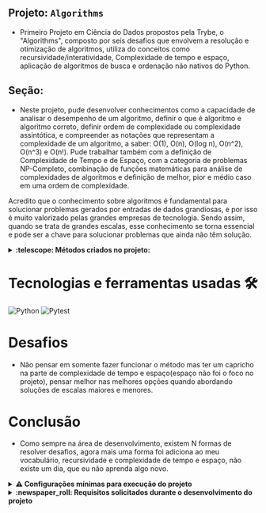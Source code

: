 ## Projeto: `Algorithms`

- Primeiro Projeto em Ciência do Dados propostos pela Trybe,  o "Algorithms", composto por seis desafios que envolvem a resolução e otimização de algoritmos, utiliza do conceitos como recursividade/interatividade, Complexidade de tempo e espaço, aplicação de algoritmos de busca e ordenação não nativos do Python.


## Seção: 

- Neste projeto, pude desenvolver conhecimentos como a capacidade de analisar o desempenho de um algoritmo, definir o que é algoritmo e algoritmo correto, definir ordem de complexidade ou complexidade assintótica, e compreender as notações que representam a complexidade de um algoritmo, a saber: O(1), O(n), O(log n), O(n^2), O(n^3) e O(n!). Pude trabalhar também com a definição de Complexidade de Tempo e de Espaço, com a categoria de problemas NP-Completo, combinação de funções matemáticas para análise de complexidades de algoritmos e definição de melhor, pior e médio caso em uma ordem de complexidade.

Acredito que o conhecimento sobre algoritmos é fundamental para solucionar problemas gerados por entradas de dados grandiosas, e por isso é muito valorizado pelas grandes empresas de tecnologia. Sendo assim, quando se trata de grandes escalas, esse conhecimento se torna essencial e pode ser a chave para solucionar problemas que ainda não têm solução.

<details>
  <summary>
    <strong>
      :telescope: Métodos criados no projeto:
    </strong>
  </summary>

  
# Challenge Study Schedule

Método para identificar em uma lista de tuplas onde é definido cada aluno seu inicio e fim de estudos, em qual mais alunos estudam no mesmo horario, onde é defino um algo.

<details>
  <summary>
  Exemplo(Retirado do README da trybe):
  </summary>

```
# Nos arrays temos 6 estudantes

# estudante             1       2       3       4       5       6
permanence_period = [(2, 2), (1, 2), (2, 3), (1, 5), (4, 5), (4, 5)]

target_time = 5  # saída: 3, pois a quarta, a quinta e a sexta pessoa estudante ainda estavam estudando nesse horário.
target_time = 4  # saída: 3, pois a quinta e a sexta pessoa estudante começaram a estudar nesse horário e a quarta ainda estava estudando.
target_time = 3  # saída: 2, pois a terceira e a quarta pessoa estudante ainda estavam estudando nesse horário.
target_time = 2  # saída: 4, pois a primeira, a segunda, a terceira e a quarta pessoa estudante estavam estudando nesse horário.
target_time = 1  # saída: 2, pois a segunda e a quarta pessoa estudante estavam estudando nesse horário.

Para esse exemplo, depois de rodar a função para todos esses `target_times`, julgamos que o melhor horário é o `2`, pois esse retornou `4`, já que 4 estudantes estavam presentes nesse horário!
```

</details>

# Test encrypt

Criação de um teste, usando pytest, onde o método recebe uma `message` e um inteiro `key`, onde:

- Se `key` e `message` não possuírem os tipos corretos, uma exceção deve ser lançada
- Se`key`não for um índice positivo válido de `message`, retorna a string `message` invertida
- Se`key`for ímpar:
divide `message` no índice`key` inverte os caracteres de cada parte, e retorna a união das partes novamente com "_" entre elas
- Se`key`for par:
divide `message` no índice`key` inverte a posição das partes, inverte os caracteres de cada parte, e retorna a união das partes novamente com "_" entre elas

<details>
  <summary>
  Exemplo(Retirado do README da trybe):
  </summary>

```
message = "AABBCC"
key = 3
# saída: "BAA_CCB"

message = "ABBCCA"
key = 4
# saída: "AC_CBBA"

message = "AABBCC"
key = -1
# saída: "CCBBAA"
```

O teste deve garantir que o método funciona como explicado.

</details>

# Challenge Palindrome Recursivo

Criação de um método, que identifica se uma palavra é um palindrome, retornando True quando sim, e False, quando negativo. 
Usando Recursividade.

> Um palíndromo é uma palavra, frase ou número que mantém seu sentido mesmo sendo lido de trás para frente. Por exemplo, `"ABCBA"`. 

# Challenge Anagrams

Fornecendo duas palavras é analisado se uma palavra é anagrama da outra, retornando ambas com uma reordenação de palavras de forma alfabética, e com True ou False, se elas são anagramas.

> "Um anagrama é uma espécie de jogo de palavras criado com a reorganização das letras de uma palavra ou expressão para produzir outras palavras ou expressões, utilizando todas as letras originais exatamente uma vez."

# Challenge Find the duplicate

Dada uma lista de números inteiros positivos sem ordem, identifica o primeiro número que está duplicado na lista, retornando o mesmo, e caso não exista um número repetido ou tenha um número negativo ou string, retorna `False`
# Challenge Palindrome Iterative

Versão iterativa, para identificar se uma palavra é palindrome.


</details>

#

# Tecnologias e ferramentas usadas 🛠

![Python](https://img.shields.io/badge/-Python-%23F7DF1C?style=flat-square&logo=python)
![Pytest](https://img.shields.io/badge/-Pytest-fff?style=flat-square&logo=pytest)


# Desafios

- Não pensar em somente fazer funcionar o método mas ter um capricho na parte de complexidade de tempo e espaço(espaço não foi o foco no projeto), pensar melhor nas melhores opções quando abordando soluções de escalas maiores e menores.

# Conclusão

- Como sempre na área de desenvolvimento, existem N formas de resolver desafios, agora mais uma forma foi adiciona ao meu vocabulário, recursividade e complexidade de tempo e espaço, não existe um dia, que eu não aprenda algo novo.

<details>
  <summary>
    <strong>
      ⚠️ Configurações mínimas para execução do projeto
    </strong>
  </summary>

   - Sistema Operacional Distribuição Unix
 - Python versão >= 3.8.10 

</details>

</details>

<details>
  <summary>
    <strong>
      :newspaper_roll: Requisitos solicitados durante o desenvolvimento do projeto
    </strong>
  </summary>

 
### Resultado por requisito
*Nome* | *Avaliação*
--- | :---:
1.1 - Retorne, para uma entrada específica, a quantidade de estudantes presentes | :heavy_check_mark:
1.2 - Retorne `None` se em `permanence_period` houver alguma entrada inválida | :heavy_check_mark:
1.3 - Retorne `None` se  `target_time` recebe um valor vazio | :heavy_check_mark:
1.4 - A função deverá, por meio de análise empírica, se comportar (no avaliador remoto em sua Pull Request) como no máximo O(n), ou seja, com complexidade assintótica linear | :heavy_check_mark:
2 - Implementar adequadamente o teste para a função `encrypt_message` | :heavy_check_mark:
3.1 - Retorne `True` se a palavra passada por parâmetro for um palíndromo | :heavy_check_mark:
3.2 - Retorne `False` se a palavra passada por parâmetro não for um palíndromo | :heavy_check_mark:
3.3 - Retorne `False` se nenhuma palavra for passada por parâmetro | :heavy_check_mark:
4.1 - Retorne `True` se as palavras passadas forem anagramas | :heavy_check_mark:
4.2 - Retorne `False` se as palavras passadas por parâmetro não forem anagramas | :heavy_check_mark:
3.3 - Retorne `false` se alguma das palavras passadas por parâmetro for uma string vazia | :heavy_check_mark:
4.4 - A função deverá, por meio de análise empírica, se comportar (no avaliador remoto em sua Pull Request) como no máximo O(n log n), ou seja, com complexidade assintótica linearítmica | :heavy_check_mark:
4.5 - Retorne `True` se as palavras passadas forem anagramas sem diferenciar maiúsculas e minúsculas | :heavy_check_mark:
5.1 - Retorne o número repetido se a função receber, como parâmetro, uma lista com números repetidos | :heavy_check_mark:
5.2 - Retorne `False` se a função não receber nenhum parâmetro | :heavy_check_mark:
5.3 - Retorne `False` se a função receber, como parâmetro, uma string | :heavy_check_mark:
5.4 - Retorne `False` se a função receber, como parâmetro, uma lista sem números repetidos | :heavy_check_mark:
5.5 - Retorne `False` se a função receber, como parâmetro, apenas um valor | :heavy_check_mark:
5.6 - Retorne `False` se a função receber, como parâmetro, um número negativo | :heavy_check_mark:
5.7 - A função deverá, por meio de análise empírica, se comportar (no avaliador remoto em sua Pull Request) como no máximo O(n log n), ou seja, com complexidade assintótica linearítmica. | :heavy_check_mark:
6.1 - Retorne `True` se a palavra passada como parâmetro for um palíndromo, executando uma função iterativa | :heavy_check_mark:
6.2 - Retorne `True` se a palavra passada como parâmetro for um palíndromo, executando uma função iterativa | :heavy_check_mark:
6.3 - Retorne `False` se nenhuma palavra for passada como parâmetro, executando uma função iterativa | :heavy_check_mark:
6.4 - A função deverá, por meio de análise empírica, se comportar (no avaliador remoto em sua Pull Request) como no máximo O(n), ou seja, com complexidade assintótica linear. | :heavy_check_mark:


</details>
